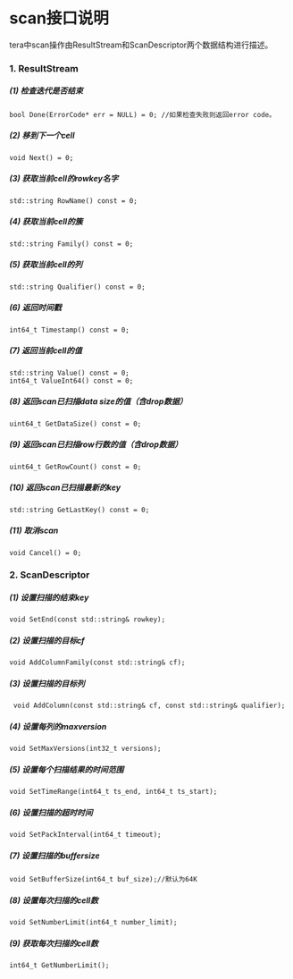 
# scan接口说明
tera中scan操作由ResultStream和ScanDescriptor两个数据结构进行描述。
### 1. ResultStream

##### (1) 检查迭代是否结束
```
bool Done(ErrorCode* err = NULL) = 0; //如果检查失败则返回error code。
```

##### (2) 移到下一个cell

```
void Next() = 0;
```

##### (3) 获取当前cell的rowkey名字
```
std::string RowName() const = 0;
```
##### (4) 获取当前cell的簇
```
std::string Family() const = 0;
```
 
##### (5) 获取当前cell的列
```
std::string Qualifier() const = 0;
```
 
##### (6) 返回时间戳
```
int64_t Timestamp() const = 0;
```
 
##### (7) 返回当前cell的值
```
std::string Value() const = 0;
int64_t ValueInt64() const = 0;
```

##### (8) 返回scan已扫描data size的值（含drop数据）
```
uint64_t GetDataSize() const = 0;
```

##### (9) 返回scan已扫描row行数的值（含drop数据）
```
uint64_t GetRowCount() const = 0;
```

##### (10) 返回scan已扫描最新的key
```
std::string GetLastKey() const = 0;
```

##### (11) 取消scan
```
void Cancel() = 0;
```

### 2. ScanDescriptor
 
##### (1) 设置扫描的结束key
```
void SetEnd(const std::string& rowkey);
```

##### (2) 设置扫描的目标cf

```
void AddColumnFamily(const std::string& cf);
```

##### (3) 设置扫描的目标列
```
 void AddColumn(const std::string& cf, const std::string& qualifier);
```  
##### (4) 设置每列的maxversion
```
void SetMaxVersions(int32_t versions);
```
 
##### (5) 设置每个扫描结果的时间范围
```
void SetTimeRange(int64_t ts_end, int64_t ts_start);
```
 
##### (6) 设置扫描的超时时间
```
void SetPackInterval(int64_t timeout);
```
 
##### (7) 设置扫描的buffersize
```
void SetBufferSize(int64_t buf_size);//默认为64K
```
 
##### (8) 设置每次扫描的cell数
```
void SetNumberLimit(int64_t number_limit);
```
 
##### (9) 获取每次扫描的cell数
```
int64_t GetNumberLimit();
```

